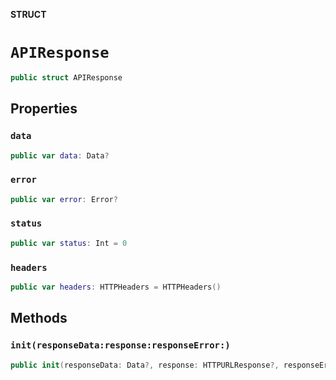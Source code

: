 **STRUCT**

# `APIResponse`

```swift
public struct APIResponse
```

## Properties
### `data`

```swift
public var data: Data?
```

### `error`

```swift
public var error: Error?
```

### `status`

```swift
public var status: Int = 0
```

### `headers`

```swift
public var headers: HTTPHeaders = HTTPHeaders()
```

## Methods
### `init(responseData:response:responseError:)`

```swift
public init(responseData: Data?, response: HTTPURLResponse?, responseError: Error?)
```
